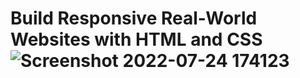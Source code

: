 # Build Responsive Real-World Websites with HTML and CSS![Screenshot 2022-07-24 174123](https://user-images.githubusercontent.com/109869150/180654847-ed3fa268-abd3-417b-81e1-ac78cc0df187.png)
